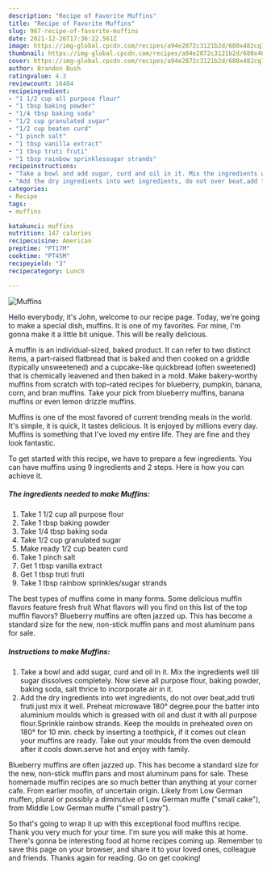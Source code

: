 ```yaml
---
description: "Recipe of Favorite Muffins"
title: "Recipe of Favorite Muffins"
slug: 967-recipe-of-favorite-muffins
date: 2021-12-26T17:36:22.561Z
image: https://img-global.cpcdn.com/recipes/a94e2872c3121b2d/680x482cq70/muffins-recipe-main-photo.jpg
thumbnail: https://img-global.cpcdn.com/recipes/a94e2872c3121b2d/680x482cq70/muffins-recipe-main-photo.jpg
cover: https://img-global.cpcdn.com/recipes/a94e2872c3121b2d/680x482cq70/muffins-recipe-main-photo.jpg
author: Brandon Bush
ratingvalue: 4.3
reviewcount: 16484
recipeingredient:
- "1 1/2 cup all purpose flour"
- "1 tbsp baking powder"
- "1/4 tbsp baking soda"
- "1/2 cup granulated sugar"
- "1/2 cup beaten curd"
- "1 pinch salt"
- "1 tbsp vanilla extract"
- "1 tbsp truti fruti"
- "1 tbsp rainbow sprinklessugar strands"
recipeinstructions:
- "Take a bowl and add sugar, curd and oil in it. Mix the ingredients well till sugar dissolves completely. Now sieve all purpose flour, baking powder, baking soda, salt thrice to incorporate air in it."
- "Add the dry ingredients into wet ingredients, do not over beat,add truti fruti.just mix it well. Preheat microwave 180° degree.pour the batter into aluminium moulds which is greased with oil and dust it with all purpose flour.Sprinkle rainbow strands. Keep the moulds in preheated oven on 180° for 10 min. check by inserting a toothpick, if it comes out clean your muffins are ready. Take out your moulds from the oven demould after it cools down.serve hot and enjoy with family."
categories:
- Recipe
tags:
- muffins

katakunci: muffins 
nutrition: 147 calories
recipecuisine: American
preptime: "PT17M"
cooktime: "PT45M"
recipeyield: "3"
recipecategory: Lunch

---
```



![Muffins](https://img-global.cpcdn.com/recipes/a94e2872c3121b2d/680x482cq70/muffins-recipe-main-photo.jpg)

Hello everybody, it's John, welcome to our recipe page. Today, we're going to make a special dish, muffins. It is one of my favorites. For mine, I'm gonna make it a little bit unique. This will be really delicious.

A muffin is an individual-sized, baked product. It can refer to two distinct items, a part-raised flatbread that is baked and then cooked on a griddle (typically unsweetened) and a cupcake-like quickbread (often sweetened) that is chemically leavened and then baked in a mold. Make bakery-worthy muffins from scratch with top-rated recipes for blueberry, pumpkin, banana, corn, and bran muffins. Take your pick from blueberry muffins, banana muffins or even lemon drizzle muffins.

Muffins is one of the most favored of current trending meals in the world. It's simple, it is quick, it tastes delicious. It is enjoyed by millions every day. Muffins is something that I've loved my entire life. They are fine and they look fantastic.


To get started with this recipe, we have to prepare a few ingredients. You can have muffins using 9 ingredients and 2 steps. Here is how you can achieve it.

<!--inarticleads1-->

##### The ingredients needed to make Muffins:

1. Take 1 1/2 cup all purpose flour
1. Take 1 tbsp baking powder
1. Take 1/4 tbsp baking soda
1. Take 1/2 cup granulated sugar
1. Make ready 1/2 cup beaten curd
1. Take 1 pinch salt
1. Get 1 tbsp vanilla extract
1. Get 1 tbsp truti fruti
1. Take 1 tbsp rainbow sprinkles/sugar strands


The best types of muffins come in many forms. Some delicious muffin flavors feature fresh fruit What flavors will you find on this list of the top muffin flavors? Blueberry muffins are often jazzed up. This has become a standard size for the new, non-stick muffin pans and most aluminum pans for sale. 

<!--inarticleads2-->

##### Instructions to make Muffins:

1. Take a bowl and add sugar, curd and oil in it. Mix the ingredients well till sugar dissolves completely. Now sieve all purpose flour, baking powder, baking soda, salt thrice to incorporate air in it.
1. Add the dry ingredients into wet ingredients, do not over beat,add truti fruti.just mix it well. Preheat microwave 180° degree.pour the batter into aluminium moulds which is greased with oil and dust it with all purpose flour.Sprinkle rainbow strands. Keep the moulds in preheated oven on 180° for 10 min. check by inserting a toothpick, if it comes out clean your muffins are ready. Take out your moulds from the oven demould after it cools down.serve hot and enjoy with family.


Blueberry muffins are often jazzed up. This has become a standard size for the new, non-stick muffin pans and most aluminum pans for sale. These homemade muffin recipes are so much better than anything at your corner cafe. From earlier moofin, of uncertain origin. Likely from Low German muffen, plural or possibly a diminutive of Low German muffe (&#34;small cake&#34;), from Middle Low German muffe (&#34;small pastry&#34;). 

So that's going to wrap it up with this exceptional food muffins recipe. Thank you very much for your time. I'm sure you will make this at home. There's gonna be interesting food at home recipes coming up. Remember to save this page on your browser, and share it to your loved ones, colleague and friends. Thanks again for reading. Go on get cooking!
